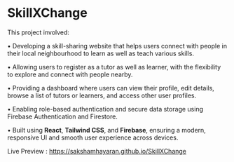 # SkillXChange

This project involved:

• Developing a skill-sharing website that helps users connect with people in their local neighbourhood to learn as well as teach various skills.

• Allowing users to register as a tutor as well as learner, with the flexibility to explore and connect with people nearby.

• Providing a dashboard where users can view their profile, edit details, browse a list of tutors or learners, and access other user profiles.

• Enabling role-based authentication and secure data storage using Firebase Authentication and Firestore.

• Built using **React**, **Tailwind CSS**, and **Firebase**, ensuring a modern, responsive UI and smooth user experience across devices.

Live Preview : https://sakshamhayaran.github.io/SkillXChange
